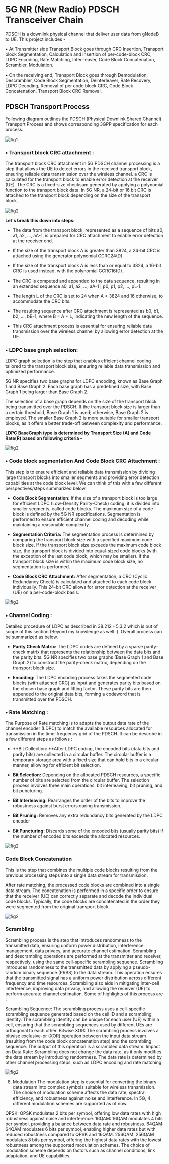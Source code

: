 # 5G NR (New Radio) PDSCH Transceiver Chain
PDSCH is a downlink physical channel that deliver user data from gNodeB to UE. This project includes -

• At Transmitter side Transport Block goes through CRC Insertion, Transport block Segmentation, Calculation and Insertion of per-code-block CRC, LDPC Encoding, Rate Matching, Inter-leaver, Code Block Concatenation, Scrambler, Modulation.

• On the receiving end, Transport Block goes through Demodulation, Descrambler, Code Block Segmentation, Deinterleaver, Rate Recovery, LDPC Decoding, Removal of per code block CRC, Code Block Concatenation, Transport Block CRC Removal.

## PDSCH Transport Process
Following diagram outlines the PDSCH (Physical Downlink Shared Channel) Transport Process and shows corresponding 3GPP specification for each process.

![fig1](blkdiag.png)

### • Transport block CRC attachment :
The transport block CRC attachment in 5G PDSCH channel processing is a step that allows the UE to detect errors in the received transport block, ensuring reliable data transmission over the wireless channel.  a CRC is calculated for the transport block to enable error detection at the receiver (UE). The CRC is a fixed-size checksum generated by applying a polynomial function to the transport block data. In 5G NR, a 24-bit or 16 bit CRC is attached to the transport block depending on the size of the transport block.

![fig2](fig2.png)

**Let's break this down into steps:**

- The data from the transport block, represented as a sequence of bits a0, a1, a2, ..., aA-1, is prepared for CRC attachment to enable error detection at the receiver end.
  
- If the size of the transport block A is greater than 3824, a 24-bit CRC is attached using the generator polynomial GCRC24(D).
  
- If the size of the transport block A is less than or equal to 3824, a 16-bit CRC is used instead, with the polynomial GCRC16(D).
  
- The CRC is computed and appended to the data sequence, resulting in an extended sequence a0, a1, a2, ..., aA-1 | p0, p1, p2, ..., pL-1.
  
- The length L of the CRC is set to 24 when A > 3824 and 16 otherwise, to accommodate the CRC bits.
  
- The resulting sequence after CRC attachment is represented as b0, b1, b2, ..., bB-1, where B = A + L, indicating the new length of the sequence.
  
- This CRC attachment process is essential for ensuring reliable data transmission over the wireless channel by allowing error detection at the UE.

### • LDPC base graph selection:
LDPC graph selection is the step that enables efficient channel coding tailored to the transport block size, ensuring reliable data transmission and optimized performance.

5G NR specifies two base graphs for LDPC encoding, known as Base Graph 1 and Base Graph 2. Each base graph has a predefined size, with Base Graph 1 being larger than Base Graph 2.

The selection of a base graph depends on the size of the transport block being transmitted over the PDSCH. If the transport block size is larger than a certain threshold, Base Graph 1 is used; otherwise, Base Graph 2 is employed. The smaller Base Graph 2 is more suitable for smaller transport blocks, as it offers a better trade-off between complexity and performance.

**LDPC BaseGraph type is determined by Transport Size (A) and Code Rate(R)  based on following criteria -**

![fig2](fig3.png)

### • Code block segmentation And Code Block CRC Attachment :
This step is to ensure efficient and reliable data transmission by dividing large transport blocks into smaller segments and providing error detection capabilities at the code block level. We can think of this with a few different perspectives/steps summarized below.

- **Code Block Segmentation:** If the size of a transport block is too large for efficient LDPC (Low-Density Parity-Check) coding, it is divided into smaller segments, called code blocks. The maximum size of a code block is defined by the 5G NR specifications. Segmentation is performed to ensure efficient channel coding and decoding while maintaining a reasonable complexity.

- **Segmentation Criteria:** The segmentation process is determined by comparing the transport block size with a specified maximum code block size. If the transport block size exceeds the maximum code block size, the transport block is divided into equal-sized code blocks (with the exception of the last code block, which may be smaller). If the transport block size is within the maximum code block size, no segmentation is performed.

- **Code Block CRC Attachment:** After segmentation, a CRC (Cyclic Redundancy Check) is calculated and attached to each code block individually. This 24-bit CRC allows for error detection at the receiver (UE) on a per-code-block basis.

![fig2](fig4.png)

### • Channel Coding :
Detailed procedure of LDPC as described in 38.212 - 5.3.2 which is out of scope of this section (Beyond my knowledge as well :). Overall process can be summarized as below.

- **Parity Check Matrix:** The LDPC codes are defined by a sparse parity-check matrix that represents the relationship between the data bits and the parity bits. 5G NR specifies two base graphs (Base Graph 1 and Base Graph 2) to construct the parity-check matrix, depending on the transport block size.

- **Encoding:** The LDPC encoding process takes the segmented code blocks (with attached CRC) as input and generates parity bits based on the chosen base graph and lifting factor. These parity bits are then appended to the original data bits, forming a codeword that is transmitted over the PDSCH.
  
### • Rate Matching :

The Purpose of Rate matching is to adapts the output data rate of the channel encoder (LDPC) to match the available resources allocated for transmission in the time-frequency grid of the PDSCH. It can be describe in a few different steps as follows :

- **Bit Collection: **After LDPC coding, the encoded bits (data bits and parity bits) are collected in a circular buffer. The circular buffer is a temporary storage area with a fixed size that can hold bits in a circular manner, allowing for efficient bit selection.

- **Bit Selection:** Depending on the allocated PDSCH resources, a specific number of bits are selected from the circular buffer. The selection process involves three main operations: bit interleaving, bit pruning, and bit puncturing.

- **Bit Interleaving:** Rearranges the order of the bits to improve the robustness against burst errors during transmission.

- **Bit Pruning:** Removes any extra redundancy bits generated by the LDPC encoder

- B**it Puncturing:** Discards some of the encoded bits (usually parity bits) if the number of encoded bits exceeds the allocated resources.

![fig2](fig5.png)

### Code Block Concatenation
This is the step that combines the multiple code blocks resulting from the previous processing steps into a single data stream for transmission.

After rate matching, the processed code blocks are combined into a single data stream. The concatenation is performed in a specific order to ensure that the receiver (UE) can correctly separate and decode the individual code blocks. Typically, the code blocks are concatenated in the order they were segmented from the original transport block.

![fig2](fig6.png)

### Scrambling
Scrambling process is the step that introduces randomness to the transmitted data, ensuring uniform power distribution, interference management, data privacy, and accurate channel estimation. Scrambling and descrambling operations are performed at the transmitter and receiver, respectively, using the same cell-specific scrambling sequence. Scrambling introduces randomness to the transmitted data by applying a pseudo-random binary sequence (PRBS) to the data stream. This operation ensures that the transmitted signal has a uniform power distribution across different frequency and time resources. Scrambling also aids in mitigating inter-cell interference, improving data privacy, and allowing the receiver (UE) to perform accurate channel estimation. Some of highlights of this process are :

Scrambling Sequence: The scrambling process uses a cell-specific scrambling sequence generated based on the cell ID and a scrambling identity. The scrambling identity can be unique for each user (UE) within a cell, ensuring that the scrambling sequences used by different UEs are orthogonal to each other.
Bitwise XOR: The scrambling process involves a bitwise exclusive-or (XOR) operation between the input data stream (resulting from the code block concatenation step) and the scrambling sequence. The output of this operation is a scrambled data stream.
Impact on Data Rate: Scrambling does not change the data rate, as it only modifies the data stream by introducing randomness. The data rate is determined by other channel processing steps, such as LDPC encoding and rate matching.

![fig2](fig7.png)

8) Modulation
The modulation step is essential for converting the binary data stream into complex symbols suitable for wireless transmission. The choice of modulation scheme affects the data rate, spectral efficiency, and robustness against noise and interference. In 5G, 4 different modulation schemes are supported as of now.

QPSK: QPSK modulates 2 bits per symbol, offering low data rates with high robustness against noise and interference.
16QAM: 16QAM modulates 4 bits per symbol, providing a balance between data rate and robustness.
64QAM: 64QAM modulates 6 bits per symbol, enabling higher data rates but with reduced robustness compared to QPSK and 16QAM.
256QAM: 256QAM modulates 8 bits per symbol, offering the highest data rates with the lowest robustness among the supported modulation schemes.
The choice of modulation scheme depends on factors such as channel conditions, link adaptation, and UE capabilities.
